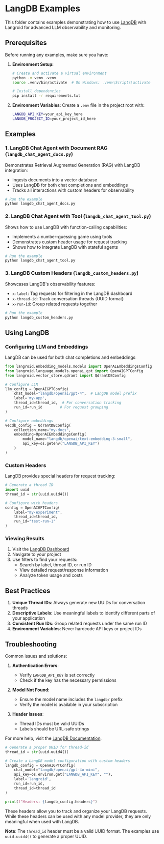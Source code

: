 # LangDB Examples

This folder contains examples demonstrating how to use [LangDB](https://langdb.com) with Langroid for advanced LLM observability and monitoring.

## Prerequisites

Before running any examples, make sure you have:

1. **Environment Setup**:
   ```bash
   # Create and activate a virtual environment
   python -m venv .venv
   source .venv/bin/activate  # On Windows: .venv\Scripts\activate
   
   # Install dependencies
   pip install -r requirements.txt
   ```

2. **Environment Variables**:
   Create a `.env` file in the project root with:
   ```bash
   LANGDB_API_KEY=your_api_key_here
   LANGDB_PROJECT_ID=your_project_id_here
   ```

## Examples

### 1. LangDB Chat Agent with Document RAG (`langdb_chat_agent_docs.py`)

Demonstrates Retrieval Augmented Generation (RAG) with LangDB integration:
- Ingests documents into a vector database
- Uses LangDB for both chat completions and embeddings
- Tracks all interactions with custom headers for observability

```python
# Run the example
python langdb_chat_agent_docs.py
```

### 2. LangDB Chat Agent with Tool (`langdb_chat_agent_tool.py`)

Shows how to use LangDB with function-calling capabilities:
- Implements a number-guessing game using tools
- Demonstrates custom header usage for request tracking
- Shows how to integrate LangDB with stateful agents

```python
# Run the example
python langdb_chat_agent_tool.py
```

### 3. LangDB Custom Headers (`langdb_custom_headers.py`)

Showcases LangDB's observability features:
- `x-label`: Tag requests for filtering in the LangDB dashboard
- `x-thread-id`: Track conversation threads (UUID format)
- `x-run-id`: Group related requests together

```python
# Run the example
python langdb_custom_headers.py
```

## Using LangDB

### Configuring LLM and Embeddings

LangDB can be used for both chat completions and embeddings:

```python
from langroid.embedding_models.models import OpenAIEmbeddingsConfig
from langroid.language_models.openai_gpt import OpenAIGPTConfig
from langroid.vector_store.qdrant import QdrantDBConfig

# Configure LLM
llm_config = OpenAIGPTConfig(
    chat_model="langdb/openai/gpt-4",  # LangDB model prefix
    label='my-app',
    thread_id=thread_id,  # For conversation tracking
    run_id=run_id        # For request grouping
)

# Configure embeddings
vecdb_config = QdrantDBConfig(
    collection_name="my-docs",
    embedding=OpenAIEmbeddingsConfig(
        model_name="langdb/openai/text-embedding-3-small",
        api_key=os.getenv("LANGDB_API_KEY")
    )
)
```

### Custom Headers

LangDB provides special headers for request tracking:

```python
# Generate a thread ID
import uuid
thread_id = str(uuid.uuid4())

# Configure with headers
config = OpenAIGPTConfig(
    label="my-experiment",
    thread_id=thread_id,
    run_id="test-run-1"
)
```

### Viewing Results

1. Visit the [LangDB Dashboard](https://dashboard.langdb.com)
2. Navigate to your project
3. Use filters to find your requests:
   - Search by label, thread ID, or run ID
   - View detailed request/response information
   - Analyze token usage and costs

## Best Practices

1. **Unique Thread IDs**: Always generate new UUIDs for conversation threads
2. **Descriptive Labels**: Use meaningful labels to identify different parts of your application
3. **Consistent Run IDs**: Group related requests under the same run ID
4. **Environment Variables**: Never hardcode API keys or project IDs

## Troubleshooting

Common issues and solutions:

1. **Authentication Errors**:
   - Verify `LANGDB_API_KEY` is set correctly
   - Check if the key has the necessary permissions

2. **Model Not Found**:
   - Ensure the model name includes the `langdb/` prefix
   - Verify the model is available in your subscription

3. **Header Issues**:
   - Thread IDs must be valid UUIDs
   - Labels should be URL-safe strings

For more help, visit the [LangDB Documentation](https://docs.langdb.com).


```python
# Generate a proper UUID for thread-id
thread_id = str(uuid.uuid4())

# Create a LangDB model configuration with custom headers
langdb_config = OpenAIGPTConfig(
    chat_model="langdb/openai/gpt-4o-mini",
    api_key=os.environ.get("LANGDB_API_KEY", ""),
    label='langroid',
    run_id=run_id,
    thread_id=thread_id
)

print(f"Headers: {langdb_config.headers}")
```

These headers allow you to track and organize your LangDB requests. While these headers can be used with any model provider, they are only meaningful when used with LangDB.

**Note**: The `thread_id` header must be a valid UUID format. The examples use `uuid.uuid4()` to generate a proper UUID.
